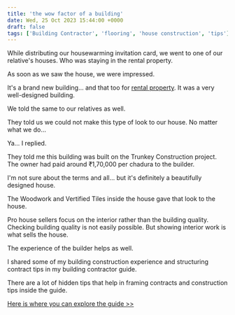 ```yaml
---
title: 'the wow factor of a building'
date: Wed, 25 Oct 2023 15:44:00 +0000
draft: false
tags: ['Building Contractor', 'flooring', 'house construction', 'tips']
---
```


While distributing our housewarming invitation card, we went to one of our relative's houses. Who was staying in the rental property.

As soon as we saw the house, we were impressed.

It's a brand new building… and that too for [rental property](https://indianlandlord.com/). It was a very well-designed building.

We told the same to our relatives as well.

They told us we could not make this type of look to our house. No matter what we do…

Ya… I replied.

They told me this building was built on the Trunkey Construction project. The owner had paid around ₹1,70,000 per chadura to the builder.

I'm not sure about the terms and all… but it's definitely a beautifully designed house.

The Woodwork and Vertified Tiles inside the house gave that look to the house.

Pro house sellers focus on the interior rather than the building quality. Checking building quality is not easily possible. But showing interior work is what sells the house.

The experience of the builder helps as well.

I shared some of my building construction experience and structuring contract tips in my building contractor guide.

There are a lot of hidden tips that help in framing contracts and construction tips inside the guide.

[Here is where you can explore the guide >>](https://houseconstructionguide.com/building-contractor-guide/)